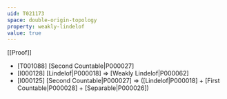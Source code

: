 ```yaml
---
uid: T021173
space: double-origin-topology
property: weakly-lindelof
value: true
---
```

[[Proof]]

* [T001088] [Second Countable|P000027]
* [I000128] [Lindelof|P000018] => [Weakly Lindelof|P000062]
* [I000125] [Second Countable|P000027] => ([Lindelof|P000018] + [First Countable|P000028] + [Separable|P000026])

